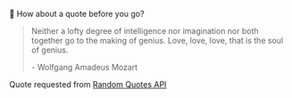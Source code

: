 📣 How about a quote before you go?

> Neither a lofty degree of intelligence nor imagination nor both together go to the making of genius. Love, love, love, that is the soul of genius.
>
> <p>- Wolfgang Amadeus Mozart</p>

Quote requested from [Random Quotes API](https://github.com/lukePeavey/quotable)
